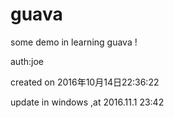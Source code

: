 # guava
some demo in learning guava !

auth:joe

created on 2016年10月14日22:36:22

update in windows ,at 2016.11.1 23:42
